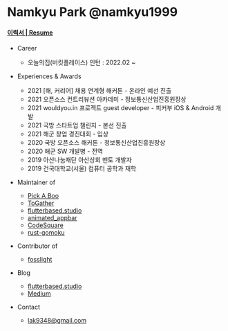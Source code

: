 # Namkyu Park @namkyu1999

#### [이력서 | Resume](https://www.namkyu.codes/)

- Career
  * 오늘의집(버킷플레이스) 인턴 : 2022.02 ~

- Experiences & Awards
  * 2021 [해, 커리어] 채용 연계형 해커톤 - 온라인 예선 진출
  * 2021 오픈소스 컨트리뷰션 아카데미 - 정보통신산업진흥원장상
  * 2021 wouldyou.in 프로젝트 guest developer - 피커부 iOS & Android 개발
  * 2021 국방 스타트업 챌린지 - 본선 진출
  * 2021 해군 창업 경진대회 - 입상
  * 2020 국방 오픈소스 해커톤 - 정보통신산업진흥원장상
  * 2020 해군 SW 개발병 - 전역
  * 2019 아산나눔재단 아산상회 멘토 개발자
  * 2019 건국대학교(서울) 컴퓨터 공학과 재학

- Maintainer of
  * [Pick A Boo](https://apps.apple.com/kr/app/%ED%94%BC%EC%BB%A4%EB%B6%80/id1579262753#?platform=iphone)
  * [ToGather](https://github.com/wouldyou-in/ToGather)
  * [flutterbased.studio](https://flutterbased.studio)
  * [animated_appbar](https://github.com/namkyu1999/animated_appbar)
  * [CodeSquare](https://github.com/osamhack2020/WEB_CodeSquare_AmongUs)
  * [rust-gomoku](https://github.com/namkyu1999/rust-gomoku)
  
- Contributor of
  * [fosslight](https://github.com/fosslight/fosslight)

- Blog
  * [flutterbased.studio](https://flutterbased.studio)
  * [Medium](https://trialxxerror.medium.com)

- Contact
  * lak9348@gmail.com
